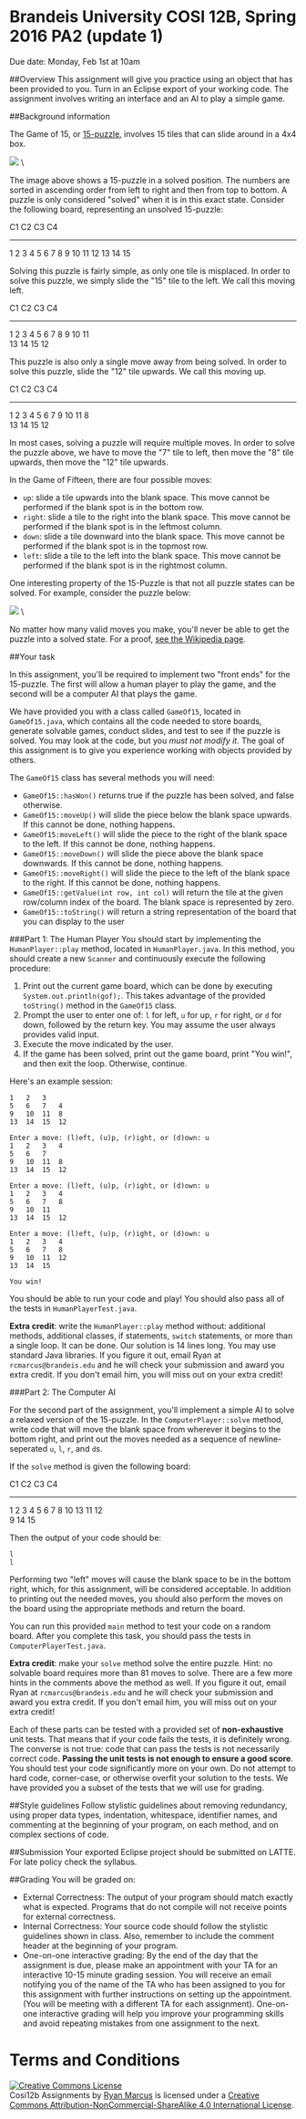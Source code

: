 # Brandeis University COSI 12B, Spring 2016 PA2 (update 1)

Due date: Monday, Feb 1st at 10am

##Overview
This assignment will give you practice using an object that has been provided to you. Turn in an Eclipse export of your working code. The assignment involves writing an interface and an AI to play a simple game.

##Background information

The Game of 15, or [15-puzzle](https://en.wikipedia.org/wiki/15_puzzle), involves 15 tiles that can slide around in a 4x4 box.

![](http://cs.brandeis.edu/~rcmarcus/cs12b/board1.png)
\ 

The image above shows a 15-puzzle in a solved position. The numbers are sorted in ascending order from left to right and then from top to bottom. A puzzle is only considered "solved" when it is in this exact state. Consider the following board, representing an unsolved 15-puzzle:




 C1    C2    C3    C4
----  ----  ----  ----
 1     2     3     4
 5     6     7     8
 9     10    11    12
 13    14          15


Solving this puzzle is fairly simple, as only one tile is misplaced. In order to solve this puzzle, we simply slide the "15" tile to the left. We call this moving left.


 C1    C2    C3    C4
----  ----  ----  ----
 1     2     3     4
 5     6     7     8
 9     10    11       
 13    14    15    12


This puzzle is also only a single move away from being solved. In order to solve this puzzle, slide the "12" tile upwards. We call this moving up.


 C1    C2    C3    C4
----  ----  ----  ----
 1     2     3     4
 5     6           7
 9     10    11    8   
 13    14    15    12

In most cases, solving a puzzle will require multiple moves. In order to solve the puzzle above, we have to move the "7" tile to left, then move the "8" tile upwards, then move the "12" tile upwards.

In the Game of Fifteen, there are four possible moves:

  * `up`: slide a tile upwards into the blank space. This move cannot be performed if the blank spot is in the bottom row.
  * `right`: slide a tile to the right into the blank space. This move cannot be performed if the blank spot is in the leftmost column.
  * `down`: slide a tile downward into the blank space. This move cannot be performed if the blank spot is in the topmost row.
  * `left`: slide a tile to the left into the blank space. This move cannot be performed if the blank spot is in the rightmost column.

One interesting property of the 15-Puzzle is that not all puzzle states can be solved. For example, consider the puzzle below:

![](http://cs.brandeis.edu/~rcmarcus/cs12b/board2.png)
\ 

No matter how many valid moves you make, you'll never be able to get the puzzle into a solved state. For a proof, [see the Wikipedia page](https://en.wikipedia.org/wiki/15_puzzle).

##Your task

In this assignment, you'll be required to implement two "front ends" for the 15-puzzle. The first will allow a human player to play the game, and the second will be a computer AI that plays the game.

We have provided you with a class called `GameOf15`, located in `GameOf15.java`, which contains all the code needed to store boards, generate solvable games, conduct slides, and test to see if the puzzle is solved. You may look at the code, but you *must not modify it*. The goal of this assignment is to give you experience working with objects provided by others.

The `GameOf15` class has several methods you will need:

  * `GameOf15::hasWon()` returns true if the puzzle has been solved, and false otherwise.
  * `GameOf15::moveUp()` will slide the piece below the blank space upwards. If this cannot be done, nothing happens.
  * `GameOf15:moveLeft()` will slide the piece to the right of the blank space to the left. If this cannot be done, nothing happens.
  * `GameOf15::moveDown()` will slide the piece above the blank space downwards. If this cannot be done, nothing happens.
  * `GameOf15::moveRight()` will slide the piece to the left of the blank space to the right. If this cannot be done, nothing happens.
  * `GameOf15::getValue(int row, int col)` will return the tile at the given row/column index of the board. The blank space is represented by zero.
  * `GameOf15::toString()` will return a string representation of the board that you can display to the user

###Part 1: The Human Player
You should start by implementing the `HumanPlayer::play` method, located in `HumanPlayer.java`. In this method, you should create a new `Scanner` and continuously execute the following procedure:

  1. Print out the current game board, which can be done by executing `System.out.println(gof);`. This takes advantage of the provided `toString()` method in the `GameOf15` class.
  2. Prompt the user to enter one of: `l` for left, `u` for up, `r` for right, or `d` for down, followed by the return key. You may assume the user always provides valid input.
  3. Execute the move indicated by the user.
  4. If the game has been solved, print out the game board,  print "You win!", and then exit the loop. Otherwise, continue.

Here's an example session:

```
1	2	3		
5	6	7	4	
9	10	11	8	
13	14	15	12	
 
Enter a move: (l)eft, (u)p, (r)ight, or (d)own: u
1	2	3	4	
5	6	7		
9	10	11	8	
13	14	15	12	
 
Enter a move: (l)eft, (u)p, (r)ight, or (d)own: u
1	2	3	4	
5	6	7	8	
9	10	11		
13	14	15	12	
 
Enter a move: (l)eft, (u)p, (r)ight, or (d)own: u 
1	2	3	4	
5	6	7	8	
9	10	11	12	
13	14	15		
 
You win!

```

You should be able to run your code and play! You should also pass all of the tests in `HumanPlayerTest.java`.

**Extra credit**: write the `HumanPlayer::play` method without: additional methods, additional classes, if statements, `switch` statements, or more than a single loop. It can be done. Our solution is 14 lines long. You may use standard Java libraries. If you figure it out, email Ryan at `rcmarcus@brandeis.edu` and he will check your submission and award you extra credit. If you don't email him, you will miss out on your extra credit!

###Part 2: The Computer AI

For the second part of the assignment, you'll implement a simple AI to solve a relaxed version of the 15-puzzle. In the `ComputerPlayer::solve` method, write code that will move the blank space from wherever it begins to the bottom right, and print out the moves needed as a sequence of newline-seperated `u`, `l`, `r`, and `d`s.

If the `solve` method is given the following board:


 C1    C2    C3    C4
----  ----  ----  ----
 1     2     3     4
 5     6     7     8
 10    13    11    12   
 9           14    15

Then the output of your code should be:

```
l
l
```

Performing two "left" moves will cause the blank space to be in the bottom right, which, for this assignment, will be considered acceptable. In addition to printing out the needed moves, you should also perform the moves on the board using the appropriate methods and return the board.

You can run this provided `main` method to test your code on a random board. After you complete this task, you should pass the tests in `ComputerPlayerTest.java`.

**Extra credit**: make your `solve` method solve the entire puzzle. Hint: no solvable board requires more than 81 moves to solve. There are a few more hints in the comments above the method as well. If you figure it out, email Ryan at `rcmarcus@brandeis.edu` and he will check your submission and award you extra credit. If you don't email him, you will miss out on your extra credit!

Each of these parts can be tested with a provided set of **non-exhaustive** unit tests. That means that if your code fails the tests, it is definitely wrong. The converse is not true: code that can pass the tests is not necessarily correct code.  **Passing the unit tests is not enough to ensure a good score**. You should test your code significantly more on your own. Do not attempt to hard code, corner-case, or otherwise overfit your solution to the tests. We have provided you a subset of the tests that we will use for grading.


##Style guidelines
Follow stylistic guidelines about removing redundancy, using proper data types, indentation, whitespace, identifier names, and commenting at the beginning of your program, on each method, and on complex sections of code.


##Submission
Your exported Eclipse project should be submitted on LATTE. For late policy check the syllabus.

##Grading
You will be graded on:

  * External Correctness: The output of your program should match exactly what is expected. Programs that do not compile will not receive points for external correctness.
  * Internal Correctness:  Your source code should follow the stylistic guidelines shown in class. Also, remember to include the comment header at the beginning of your program.
  * One-on-one interactive grading: By the end of the day that the assignment is due, please make an appointment with your TA for an interactive 10-15 minute grading session. You will receive an email notifying you of the name of the TA who has been assigned to you for this assignment with further instructions on setting up the appointment. (You will be meeting with a different TA for each assignment). One-on-one interactive grading will help you improve your programming skills and avoid repeating mistakes from one assignment to the next. 



# Terms and Conditions

<a rel="license" href="http://creativecommons.org/licenses/by-nc-sa/4.0/"><img alt="Creative Commons License" style="border-width:0" src="https://i.creativecommons.org/l/by-nc-sa/4.0/88x31.png" /></a><br /><span xmlns:dct="http://purl.org/dc/terms/" property="dct:title">Cosi12b Assignments</span> by <a xmlns:cc="http://creativecommons.org/ns#" href="http://rmarcus.info" property="cc:attributionName" rel="cc:attributionURL">Ryan Marcus</a> is licensed under a <a rel="license" href="http://creativecommons.org/licenses/by-nc-sa/4.0/">Creative Commons Attribution-NonCommercial-ShareAlike 4.0 International License</a>.

